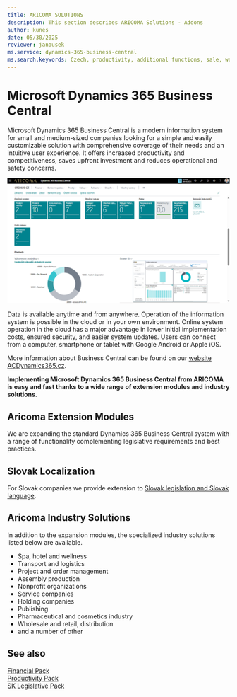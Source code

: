 ```yaml
---
title: ARICOMA SOLUTIONS
description: This section describes ARICOMA Solutions - Addons
author: kunes
date: 05/30/2025
reviewer: janousek
ms.service: dynamics-365-business-central
ms.search.keywords: Czech, productivity, additional functions, sale, warehouse, invoicing, barcode, claims, transportation, workflow
---
```

# Microsoft Dynamics 365 Business Central

Microsoft Dynamics 365 Business Central is a modern information system for small and medium-sized companies looking for a simple and easily customizable solution with comprehensive coverage of their needs and an intuitive user experience. It offers increased productivity and competitiveness, saves upfront investment and reduces operational and safety concerns.

![Microsoft Dynamics 365 Business Central](media/ARICOMAD365BC_SaaS_1280x720.png "Microsoft Dynamics 365 Business Central")

Data is available anytime and from anywhere. Operation of the information system is possible in the cloud or in your own environment. Online system operation in the cloud has a major advantage in lower initial implementation costs, ensured security, and easier system updates. Users can connect from a computer, smartphone or tablet with Google Android or Apple iOS.

More information about Business Central can be found on our [website ACDynamics365.cz](https://www.acdynamics365.cz/aplikace/provoz-mensi-firmy).

**Implementing Microsoft Dynamics 365 Business Central from ARICOMA is easy and fast thanks to a wide range of extension modules and industry solutions.**

## Aricoma Extension Modules

We are expanding the standard Dynamics 365 Business Central system with a range of functionality complementing legislative requirements and best practices.

## Slovak Localization

For Slovak companies we provide extension to [Slovak legislation and Slovak language](sk-legislative-pack.md).  

## Aricoma Industry Solutions

In addition to the expansion modules, the specialized industry solutions listed below are available.

- Spa, hotel and wellness
- Transport and logistics
- Project and order management
- Assembly production
- Nonprofit organizations
- Service companies
- Holding companies
- Publishing
- Pharmaceutical and cosmetics industry
- Wholesale and retail, distribution
- and a number of other

## See also  

[Financial Pack](finance-pack.md)  
[Productivity Pack](productivity-pack.md)  
[SK Legislative Pack](sk-legislative-pack.md)  
